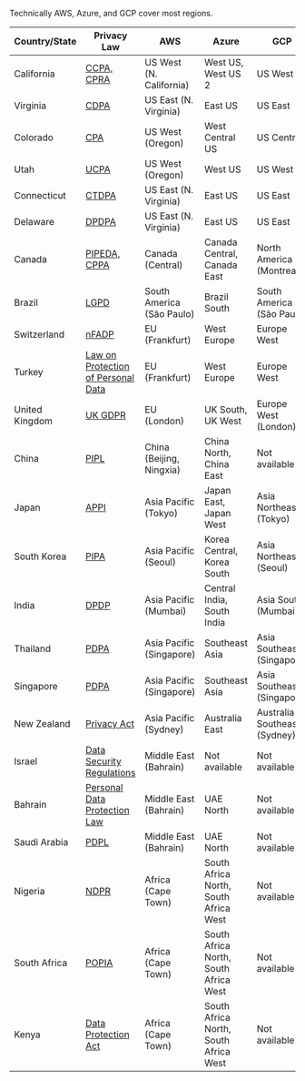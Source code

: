 Technically AWS, Azure, and GCP cover most regions.

| Country/State   | Privacy Law                                                                                                            | AWS                         | Azure                        | GCP                       | Oracle                    | IBM                        | Ola Krutrim           |
|-----------------|-----------------------------------------------------------------------------------------------------------------------|-----------------------------|------------------------------|---------------------------|---------------------------|----------------------------|------------------------|
| California      | [CCPA, CPRA](https://oag.ca.gov/privacy/ccpa)                                                                          | US West (N. California)     | West US, West US 2           | US West                   | US West (Phoenix, San Jose)| US West                   | US West                |
| Virginia        | [CDPA](https://law.lis.virginia.gov/vacode/title59.1/chapter52/)                                                       | US East (N. Virginia)       | East US                      | US East                   | US East (Ashburn)         | US East                   | US East                |
| Colorado        | [CPA](https://coag.gov/resources/colorado-privacy-act/)                                                                | US West (Oregon)            | West Central US              | US Central                | US West (Phoenix)         | US West                   | US West                |
| Utah            | [UCPA](https://le.utah.gov/~2022/bills/static/SB0227.html)                                                             | US West (Oregon)            | West US                      | US West                   | US West (Phoenix)         | US West                   | US West                |
| Connecticut     | [CTDPA](https://portal.ct.gov/AG/Privacy/Privacy)                                                                      | US East (N. Virginia)       | East US                      | US East                   | US East (Ashburn)         | US East                   | US East                |
| Delaware        | [DPDPA](https://legis.delaware.gov/BillDetail?LegislationId=129685)                                                    | US East (N. Virginia)       | East US                      | US East                   | US East (Ashburn)         | US East                   | US East                |
| Canada          | [PIPEDA, CPPA](https://www.priv.gc.ca/en/privacy-topics/privacy-laws-in-canada/the-personal-information-protection-and-electronic-documents-act-pipeda/) | Canada (Central)            | Canada Central, Canada East  | North America (Montreal)  | Canada Southeast (Toronto)| Canada (Toronto, Montreal)| Canada Central         |
| Brazil          | [LGPD](https://www.gov.br/anpd/en/lgpd-english)                                                                        | South America (São Paulo)   | Brazil South                 | South America (São Paulo) | Brazil (São Paulo)        | Brazil (São Paulo)        | South America           |
| Switzerland     | [nFADP](https://www.admin.ch/opc/en/classified-compilation/19920153/index.html)                                        | EU (Frankfurt)              | West Europe                  | Europe West               | EU (Frankfurt)            | EU South                  | EU Central              |
| Turkey          | [Law on Protection of Personal Data](https://www.kvkk.gov.tr/Icerik/6649/Personal-Data-Protection-Law)                 | EU (Frankfurt)              | West Europe                  | Europe West               | EU (Frankfurt)            | EU South                  | EU Central              |
| United Kingdom  | [UK GDPR](https://www.gov.uk/data-protection)                                                                          | EU (London)                 | UK South, UK West            | Europe West (London)      | EU (London)               | EU North (UK)             | EU Central              |
| China           | [PIPL](http://www.npc.gov.cn/englishnpc/c23934/202108/9d6b5d5fbf0945f7a4c791c71d10b5c6.shtml)                          | China (Beijing, Ningxia)    | China North, China East      | Not available             | China (Beijing, Shanghai) | China (Beijing)           | China (Beijing, Shanghai) |
| Japan           | [APPI](https://www.ppc.go.jp/en/legal/)                                                                                | Asia Pacific (Tokyo)        | Japan East, Japan West       | Asia Northeast (Tokyo)    | Japan (Tokyo, Osaka)      | Japan (Tokyo)             | Asia Pacific (Tokyo)    |
| South Korea     | [PIPA](https://www.pipc.go.kr/eng/engMain/engMain.do)                                                                  | Asia Pacific (Seoul)        | Korea Central, Korea South   | Asia Northeast (Seoul)    | South Korea (Seoul)       | South Korea (Seoul)       | Asia Pacific (Seoul)   |
| India           | [DPDP](https://www.meity.gov.in/DPDP)                                                                                  | Asia Pacific (Mumbai)       | Central India, South India   | Asia South (Mumbai)       | India (Mumbai)            | India (Mumbai)            | India (Mumbai)          |
| Thailand        | [PDPA](https://www.pdpc.go.th/)                                                                                        | Asia Pacific (Singapore)    | Southeast Asia               | Asia Southeast (Singapore)| Asia Pacific (Singapore)  | Asia Pacific (Singapore)  | Asia Pacific (Singapore) |
| Singapore       | [PDPA](https://www.pdpc.gov.sg/Overview-of-PDPA/The-Legislation)                                                       | Asia Pacific (Singapore)    | Southeast Asia               | Asia Southeast (Singapore)| Asia Pacific (Singapore)  | Asia Pacific (Singapore)  | Asia Pacific (Singapore) |
| New Zealand     | [Privacy Act](https://www.legislation.govt.nz/act/public/2020/0031/latest/LMS23223.html)                               | Asia Pacific (Sydney)       | Australia East               | Australia Southeast (Sydney) | Australia (Sydney)      | Australia (Sydney)        | Asia Pacific (Sydney)   |
| Israel          | [Data Security Regulations](https://www.gov.il/en/departments/legalInfo/data_security_regulations)                      | Middle East (Bahrain)       | Not available                | Not available             | Not available             | Not available              | Not available            |
| Bahrain         | [Personal Data Protection Law](https://www.legalaffairs.gov.bh/AdvancedSearchDetails.aspx?id=153)                       | Middle East (Bahrain)       | UAE North                    | Not available             | Not available             | Not available              | Not available            |
| Saudi Arabia    | [PDPL](https://www.my.gov.sa/wps/portal/snp/pages/news/newsDetails/CONT-news-101020211)                                | Middle East (Bahrain)       | UAE North                    | Not available             | Not available             | Not available              | Not available            |
| Nigeria         | [NDPR](https://www.ndpr.ng/)                                                                                           | Africa (Cape Town)          | South Africa North, South Africa West | Not available     | Not available             | Not available              | Not available            |
| South Africa    | [POPIA](https://www.gov.za/documents/protection-personal-information-act)                                              | Africa (Cape Town)          | South Africa North, South Africa West | Not available     | Not available             | Not available              | Not available            |
| Kenya           | [Data Protection Act](https://www.odpc.go.ke/data-protection-act/)                                                     | Africa (Cape Town)          | South Africa North, South Africa West | Not available     | Not available             | Not available              | Not available            |
